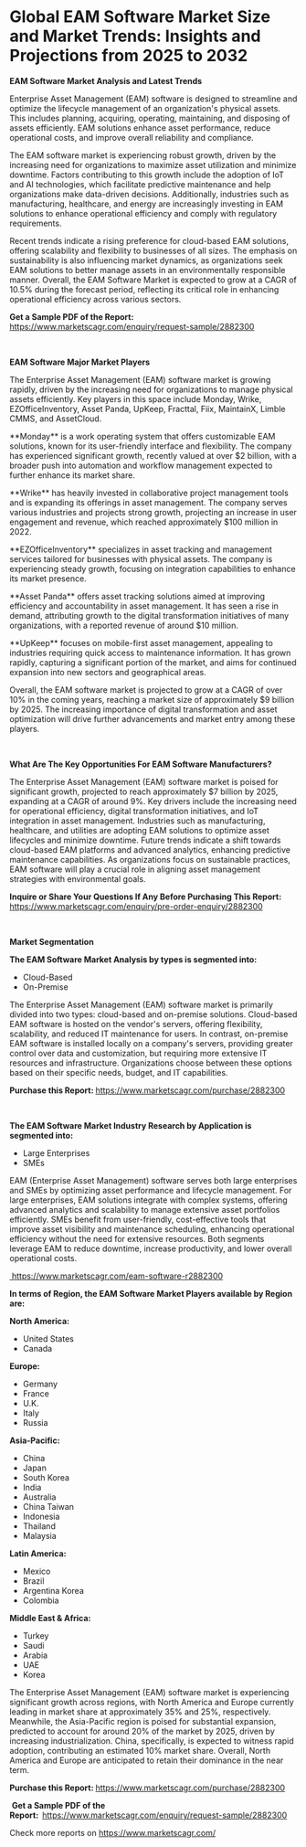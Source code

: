 <p><h1>Global EAM Software Market Size and Market Trends: Insights and Projections from 2025 to 2032</h1></p><p><strong>EAM Software Market Analysis and Latest Trends</strong></p>
<p><p>Enterprise Asset Management (EAM) software is designed to streamline and optimize the lifecycle management of an organization's physical assets. This includes planning, acquiring, operating, maintaining, and disposing of assets efficiently. EAM solutions enhance asset performance, reduce operational costs, and improve overall reliability and compliance.</p><p>The EAM software market is experiencing robust growth, driven by the increasing need for organizations to maximize asset utilization and minimize downtime. Factors contributing to this growth include the adoption of IoT and AI technologies, which facilitate predictive maintenance and help organizations make data-driven decisions. Additionally, industries such as manufacturing, healthcare, and energy are increasingly investing in EAM solutions to enhance operational efficiency and comply with regulatory requirements.</p><p>Recent trends indicate a rising preference for cloud-based EAM solutions, offering scalability and flexibility to businesses of all sizes. The emphasis on sustainability is also influencing market dynamics, as organizations seek EAM solutions to better manage assets in an environmentally responsible manner. Overall, the EAM Software Market is expected to grow at a CAGR of 10.5% during the forecast period, reflecting its critical role in enhancing operational efficiency across various sectors.</p></p>
<p><strong>Get a Sample PDF of the Report:&nbsp;</strong> <a href="https://www.marketscagr.com/enquiry/request-sample/2882300?utm_campaign=2876&utm_medium=2&utm_source=Github&utm_content=ia&utm_term=13032025&utm_id=eam-software">https://www.marketscagr.com/enquiry/request-sample/2882300</a></p>
<p>&nbsp;</p>
<p><strong>EAM Software Major Market Players</strong></p>
<p><p>The Enterprise Asset Management (EAM) software market is growing rapidly, driven by the increasing need for organizations to manage physical assets efficiently. Key players in this space include Monday, Wrike, EZOfficeInventory, Asset Panda, UpKeep, Fracttal, Fiix, MaintainX, Limble CMMS, and AssetCloud. </p><p>**Monday** is a work operating system that offers customizable EAM solutions, known for its user-friendly interface and flexibility. The company has experienced significant growth, recently valued at over $2 billion, with a broader push into automation and workflow management expected to further enhance its market share.</p><p>**Wrike** has heavily invested in collaborative project management tools and is expanding its offerings in asset management. The company serves various industries and projects strong growth, projecting an increase in user engagement and revenue, which reached approximately $100 million in 2022.</p><p>**EZOfficeInventory** specializes in asset tracking and management services tailored for businesses with physical assets. The company is experiencing steady growth, focusing on integration capabilities to enhance its market presence.</p><p>**Asset Panda** offers asset tracking solutions aimed at improving efficiency and accountability in asset management. It has seen a rise in demand, attributing growth to the digital transformation initiatives of many organizations, with a reported revenue of around $10 million.</p><p>**UpKeep** focuses on mobile-first asset management, appealing to industries requiring quick access to maintenance information. It has grown rapidly, capturing a significant portion of the market, and aims for continued expansion into new sectors and geographical areas.</p><p>Overall, the EAM software market is projected to grow at a CAGR of over 10% in the coming years, reaching a market size of approximately $9 billion by 2025. The increasing importance of digital transformation and asset optimization will drive further advancements and market entry among these players.</p></p>
<p>&nbsp;</p>
<p><strong>What Are The Key Opportunities For EAM Software Manufacturers?</strong></p>
<p><p>The Enterprise Asset Management (EAM) software market is poised for significant growth, projected to reach approximately $7 billion by 2025, expanding at a CAGR of around 9%. Key drivers include the increasing need for operational efficiency, digital transformation initiatives, and IoT integration in asset management. Industries such as manufacturing, healthcare, and utilities are adopting EAM solutions to optimize asset lifecycles and minimize downtime. Future trends indicate a shift towards cloud-based EAM platforms and advanced analytics, enhancing predictive maintenance capabilities. As organizations focus on sustainable practices, EAM software will play a crucial role in aligning asset management strategies with environmental goals.</p></p>
<p><strong>Inquire or Share Your Questions If Any Before Purchasing This Report:</strong> <a href="https://www.marketscagr.com/enquiry/pre-order-enquiry/2882300?utm_campaign=2876&utm_medium=2&utm_source=Github&utm_content=ia&utm_term=13032025&utm_id=eam-software">https://www.marketscagr.com/enquiry/pre-order-enquiry/2882300</a></p>
<p>&nbsp;</p>
<p><strong>Market Segmentation</strong></p>
<p><strong>The EAM Software Market Analysis by types is segmented into:</strong></p>
<p><ul><li>Cloud-Based</li><li>On-Premise</li></ul></p>
<p><p>The Enterprise Asset Management (EAM) software market is primarily divided into two types: cloud-based and on-premise solutions. Cloud-based EAM software is hosted on the vendor's servers, offering flexibility, scalability, and reduced IT maintenance for users. In contrast, on-premise EAM software is installed locally on a company's servers, providing greater control over data and customization, but requiring more extensive IT resources and infrastructure. Organizations choose between these options based on their specific needs, budget, and IT capabilities.</p></p>
<p><strong>Purchase this Report:&nbsp;</strong><a href="https://www.marketscagr.com/purchase/2882300?utm_campaign=2876&utm_medium=2&utm_source=Github&utm_content=ia&utm_term=13032025&utm_id=eam-software">https://www.marketscagr.com/purchase/2882300</a></p>
<p>&nbsp;</p>
<p><strong>The EAM Software Market Industry Research by Application is segmented into:</strong></p>
<p><ul><li>Large Enterprises</li><li>SMEs</li></ul></p>
<p><p>EAM (Enterprise Asset Management) software serves both large enterprises and SMEs by optimizing asset performance and lifecycle management. For large enterprises, EAM solutions integrate with complex systems, offering advanced analytics and scalability to manage extensive asset portfolios efficiently. SMEs benefit from user-friendly, cost-effective tools that improve asset visibility and maintenance scheduling, enhancing operational efficiency without the need for extensive resources. Both segments leverage EAM to reduce downtime, increase productivity, and lower overall operational costs.</p></p>
<p><a href="https://www.marketscagr.com/eam-software-r2882300?utm_campaign=2876&utm_medium=2&utm_source=Github&utm_content=ia&utm_term=13032025&utm_id=eam-software">&nbsp;https://www.marketscagr.com/eam-software-r2882300</a></p>
<p><strong>In terms of Region, the EAM Software Market Players available by Region are:</strong></p>
<p>
    <p> <strong> North America: </strong>
        <ul>
            <li>United States</li>
            <li>Canada</li>
        </ul>
        </p> 
    <p> <strong> Europe: </strong>
        <ul>
            <li>Germany</li>
            <li>France</li>
            <li>U.K.</li>
            <li>Italy</li>
            <li>Russia</li>
        </ul>
        </p> 
    <p> <strong> Asia-Pacific: </strong>
        <ul>
            <li>China</li>
            <li>Japan</li>
            <li>South Korea</li>
            <li>India</li>
            <li>Australia</li>
            <li>China Taiwan</li>
            <li>Indonesia</li>
            <li>Thailand</li>
            <li>Malaysia</li>
        </ul>
        </p> 
    <p> <strong> Latin America: </strong>
        <ul>
            <li>Mexico</li>
            <li>Brazil</li>
            <li>Argentina Korea</li>
            <li>Colombia</li>
        </ul>
        </p> 
    <p> <strong> Middle East & Africa: </strong>
        <ul>
            <li>Turkey</li>
            <li>Saudi</li>
            <li>Arabia</li>
            <li>UAE</li>
            <li>Korea</li>
        </ul>
    </p>
    </p>
<p><p>The Enterprise Asset Management (EAM) software market is experiencing significant growth across regions, with North America and Europe currently leading in market share at approximately 35% and 25%, respectively. Meanwhile, the Asia-Pacific region is poised for substantial expansion, predicted to account for around 20% of the market by 2025, driven by increasing industrialization. China, specifically, is expected to witness rapid adoption, contributing an estimated 10% market share. Overall, North America and Europe are anticipated to retain their dominance in the near term.</p></p>
<p><strong>Purchase this Report: </strong><a href="https://www.marketscagr.com/purchase/2882300?utm_campaign=2876&utm_medium=2&utm_source=Github&utm_content=ia&utm_term=13032025&utm_id=eam-software">https://www.marketscagr.com/purchase/2882300</a></p>
<p>&nbsp;<strong>Get a Sample PDF of the Report:&nbsp;&nbsp;</strong><a href="https://www.marketscagr.com/enquiry/request-sample/2882300?utm_campaign=2876&utm_medium=2&utm_source=Github&utm_content=ia&utm_term=13032025&utm_id=eam-software">https://www.marketscagr.com/enquiry/request-sample/2882300</a></p>
<p><strong></strong></p>
<p>Check more reports on <a href="https://www.marketscagr.com/?utm_campaign=2876&utm_medium=2&utm_source=Github&utm_content=ia&utm_term=13032025&utm_id=eam-software">https://www.marketscagr.com/</a></p>